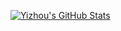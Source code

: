 <!-- ### Hi there 👋 -->

[![Yizhou's GitHub Stats](https://github-readme-stats.vercel.app/api?username=yizhou-wang&theme=dark&show_icons=true)](http://yizhouwang.net/)
<!-- [![Top Langs](https://github-readme-stats.vercel.app/api/top-langs/?username=yizhou-wang&layout=compact&theme=dark)](README.md) -->
<!--
**yizhou-wang/yizhou-wang** is a ✨ _special_ ✨ repository because its `README.md` (this file) appears on your GitHub profile.

Here are some ideas to get you started:

- 🔭 I’m currently working on ...
- 🌱 I’m currently learning ...
- 👯 I’m looking to collaborate on ...
- 🤔 I’m looking for help with ...
- 💬 Ask me about ...
- 📫 How to reach me: ...
- 😄 Pronouns: ...
- ⚡ Fun fact: ...
-->

